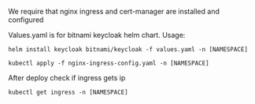 We require that nginx ingress and cert-manager are installed and configured

Values.yaml is for bitnami keycloak helm chart.
Usage:
```
helm install keycloak bitnami/keycloak -f values.yaml -n [NAMESPACE]
```
```
kubectl apply -f nginx-ingress-config.yaml -n [NAMESPACE]
```

After deploy check if ingress gets ip
```
kubectl get ingress -n [NAMESPACE]
```

